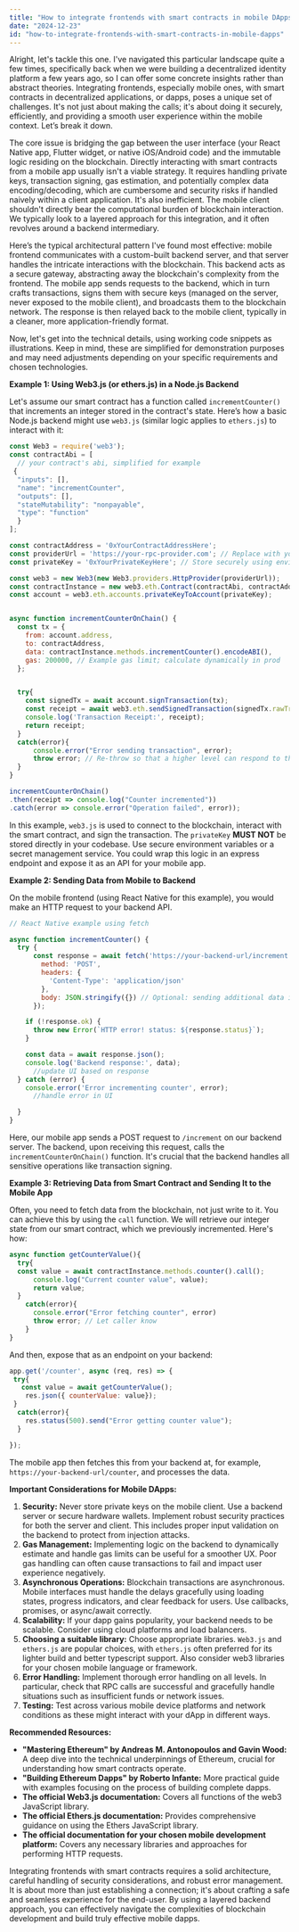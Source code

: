 ```yaml
---
title: "How to integrate frontends with smart contracts in mobile DApps?"
date: "2024-12-23"
id: "how-to-integrate-frontends-with-smart-contracts-in-mobile-dapps"
---
```


Alright, let's tackle this one. I've navigated this particular landscape quite a few times, specifically back when we were building a decentralized identity platform a few years ago, so I can offer some concrete insights rather than abstract theories. Integrating frontends, especially mobile ones, with smart contracts in decentralized applications, or dapps, poses a unique set of challenges. It's not just about making the calls; it's about doing it securely, efficiently, and providing a smooth user experience within the mobile context. Let’s break it down.

The core issue is bridging the gap between the user interface (your React Native app, Flutter widget, or native iOS/Android code) and the immutable logic residing on the blockchain. Directly interacting with smart contracts from a mobile app usually isn't a viable strategy. It requires handling private keys, transaction signing, gas estimation, and potentially complex data encoding/decoding, which are cumbersome and security risks if handled naively within a client application. It's also inefficient. The mobile client shouldn't directly bear the computational burden of blockchain interaction. We typically look to a layered approach for this integration, and it often revolves around a backend intermediary.

Here’s the typical architectural pattern I've found most effective: mobile frontend communicates with a custom-built backend server, and that server handles the intricate interactions with the blockchain. This backend acts as a secure gateway, abstracting away the blockchain's complexity from the frontend. The mobile app sends requests to the backend, which in turn crafts transactions, signs them with secure keys (managed on the server, never exposed to the mobile client), and broadcasts them to the blockchain network. The response is then relayed back to the mobile client, typically in a cleaner, more application-friendly format.

Now, let's get into the technical details, using working code snippets as illustrations. Keep in mind, these are simplified for demonstration purposes and may need adjustments depending on your specific requirements and chosen technologies.

**Example 1: Using Web3.js (or ethers.js) in a Node.js Backend**

Let's assume our smart contract has a function called `incrementCounter()` that increments an integer stored in the contract's state. Here’s how a basic Node.js backend might use `web3.js` (similar logic applies to `ethers.js`) to interact with it:

```javascript
const Web3 = require('web3');
const contractAbi = [
  // your contract's abi, simplified for example
 {
  "inputs": [],
  "name": "incrementCounter",
  "outputs": [],
  "stateMutability": "nonpayable",
  "type": "function"
  }
];

const contractAddress = '0xYourContractAddressHere';
const providerUrl = 'https://your-rpc-provider.com'; // Replace with your RPC endpoint
const privateKey = '0xYourPrivateKeyHere'; // Store securely using environment variables or secrets management

const web3 = new Web3(new Web3.providers.HttpProvider(providerUrl));
const contractInstance = new web3.eth.Contract(contractAbi, contractAddress);
const account = web3.eth.accounts.privateKeyToAccount(privateKey);


async function incrementCounterOnChain() {
  const tx = {
    from: account.address,
    to: contractAddress,
    data: contractInstance.methods.incrementCounter().encodeABI(),
    gas: 200000, // Example gas limit; calculate dynamically in prod
  };


  try{
    const signedTx = await account.signTransaction(tx);
    const receipt = await web3.eth.sendSignedTransaction(signedTx.rawTransaction);
    console.log('Transaction Receipt:', receipt);
    return receipt;
  }
  catch(error){
      console.error("Error sending transaction", error);
      throw error; // Re-throw so that a higher level can respond to the error appropriately
  }
}

incrementCounterOnChain()
.then(receipt => console.log("Counter incremented"))
.catch(error => console.error("Operation failed", error));


```

In this example, `web3.js` is used to connect to the blockchain, interact with the smart contract, and sign the transaction. The `privateKey` **MUST NOT** be stored directly in your codebase. Use secure environment variables or a secret management service. You could wrap this logic in an express endpoint and expose it as an API for your mobile app.

**Example 2: Sending Data from Mobile to Backend**

On the mobile frontend (using React Native for this example), you would make an HTTP request to your backend API.

```javascript
// React Native example using fetch

async function incrementCounter() {
  try {
      const response = await fetch('https://your-backend-url/increment', {
        method: 'POST',
        headers: {
          'Content-Type': 'application/json'
        },
        body: JSON.stringify({}) // Optional: sending additional data if needed
      });

    if (!response.ok) {
      throw new Error(`HTTP error! status: ${response.status}`);
    }

    const data = await response.json();
    console.log('Backend response:', data);
      //update UI based on response
  } catch (error) {
    console.error('Error incrementing counter', error);
      //handle error in UI

  }
}

```

Here, our mobile app sends a POST request to `/increment` on our backend server. The backend, upon receiving this request, calls the `incrementCounterOnChain()` function. It's crucial that the backend handles all sensitive operations like transaction signing.

**Example 3: Retrieving Data from Smart Contract and Sending It to the Mobile App**

Often, you need to fetch data from the blockchain, not just write to it. You can achieve this by using the `call` function. We will retrieve our integer state from our smart contract, which we previously incremented. Here's how:

```javascript
async function getCounterValue(){
  try{
  const value = await contractInstance.methods.counter().call();
      console.log("Current counter value", value);
      return value;
  }
    catch(error){
      console.error("Error fetching counter", error)
      throw error; // Let caller know
    }
}
```

And then, expose that as an endpoint on your backend:

```javascript
app.get('/counter', async (req, res) => {
 try{
   const value = await getCounterValue();
    res.json({ counterValue: value});
 }
  catch(error){
    res.status(500).send("Error getting counter value");
  }

});

```

The mobile app then fetches this from your backend at, for example, `https://your-backend-url/counter`, and processes the data.

**Important Considerations for Mobile DApps:**

1.  **Security:** Never store private keys on the mobile client. Use a backend server or secure hardware wallets. Implement robust security practices for both the server and client. This includes proper input validation on the backend to protect from injection attacks.
2.  **Gas Management:**  Implementing logic on the backend to dynamically estimate and handle gas limits can be useful for a smoother UX. Poor gas handling can often cause transactions to fail and impact user experience negatively.
3.  **Asynchronous Operations:** Blockchain transactions are asynchronous. Mobile interfaces must handle the delays gracefully using loading states, progress indicators, and clear feedback for users. Use callbacks, promises, or async/await correctly.
4.  **Scalability:** If your dapp gains popularity, your backend needs to be scalable. Consider using cloud platforms and load balancers.
5.  **Choosing a suitable library:** Choose appropriate libraries. `Web3.js` and `ethers.js` are popular choices, with `ethers.js` often preferred for its lighter build and better typescript support. Also consider web3 libraries for your chosen mobile language or framework.
6.  **Error Handling:** Implement thorough error handling on all levels. In particular, check that RPC calls are successful and gracefully handle situations such as insufficient funds or network issues.
7. **Testing:** Test across various mobile device platforms and network conditions as these might interact with your dApp in different ways.

**Recommended Resources:**

*   **"Mastering Ethereum" by Andreas M. Antonopoulos and Gavin Wood:** A deep dive into the technical underpinnings of Ethereum, crucial for understanding how smart contracts operate.
*   **"Building Ethereum Dapps" by Roberto Infante:** More practical guide with examples focusing on the process of building complete dapps.
*   **The official Web3.js documentation:** Covers all functions of the web3 JavaScript library.
*   **The official Ethers.js documentation:** Provides comprehensive guidance on using the Ethers JavaScript library.
*  **The official documentation for your chosen mobile development platform:** Covers any necessary libraries and approaches for performing HTTP requests.

Integrating frontends with smart contracts requires a solid architecture, careful handling of security considerations, and robust error management. It is about more than just establishing a connection; it's about crafting a safe and seamless experience for the end-user. By using a layered backend approach, you can effectively navigate the complexities of blockchain development and build truly effective mobile dapps.
